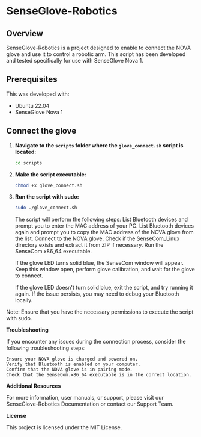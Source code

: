 # SenseGlove-Robotics

## Overview

SenseGlove-Robotics is a project designed to enable to connect the NOVA glove and use it to control a robotic arm. This script has been developed and tested specifically for use with SenseGlove Nova 1.

## Prerequisites

This was developed with:

- Ubuntu 22.04
- SenseGlove Nova 1

## Connect the glove

1. **Navigate to the `scripts` folder where the `glove_connect.sh` script is located:**

    ```bash
    cd scripts
    ```

2. **Make the script executable:**

    ```bash
    chmod +x glove_connect.sh
    ```

3. **Run the script with sudo:**

    ```bash
    sudo ./glove_connect.sh
    ```

    The script will perform the following steps:
        List Bluetooth devices and prompt you to enter the MAC address of your PC.
        List Bluetooth devices again and prompt you to copy the MAC address of the NOVA glove from the list.
        Connect to the NOVA glove.
        Check if the SenseCom_Linux directory exists and extract it from ZIP if necessary.
        Run the SenseCom.x86_64 executable.

    If the glove LED turns solid blue, the SenseCom window will appear. Keep this window open, perform glove calibration, and wait for the glove to connect.

    If the glove LED doesn't turn solid blue, exit the script, and try running it again. If the issue persists, you may need to debug your Bluetooth locally.

Note: Ensure that you have the necessary permissions to execute the script with sudo.

**Troubleshooting**

If you encounter any issues during the connection process, consider the following troubleshooting steps:

    Ensure your NOVA glove is charged and powered on.
    Verify that Bluetooth is enabled on your computer.
    Confirm that the NOVA glove is in pairing mode.
    Check that the SenseCom.x86_64 executable is in the correct location.

**Additional Resources**

For more information, user manuals, or support, please visit our SenseGlove-Robotics Documentation or contact our Support Team.

**License**

This project is licensed under the MIT License.